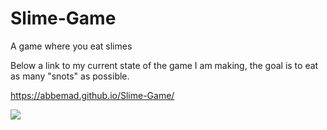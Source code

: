# Slime-Game
A game where you eat slimes

Below a link to my current state of the game I am making, the goal is to eat as many "snots" as possible.

https://abbemad.github.io/Slime-Game/

![](https://github.com/abbemad/Slime-Game/blob/master/Klassendiagram-Slime.jpg)
